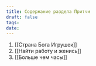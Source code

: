 ```yaml
---
title: Содержание раздела Притчи
draft: false
tags: 
date:
---
```

1. [[Страна Бога Игрушек]]
2. [[Найти работу и женись]]
3. [[Больше чем часы]]